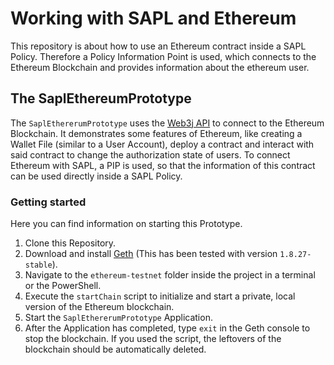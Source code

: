 ﻿# Working with SAPL and Ethereum

This repository is about how to use an Ethereum contract inside a SAPL Policy. Therefore a Policy Information Point is used, which connects to the Ethereum Blockchain and provides information about the ethereum user.

## The SaplEthereumPrototype

The `SaplEthererumPrototype` uses the [Web3j API](https://web3j.readthedocs.io/en/latest/) to connect to the Ethereum Blockchain. It demonstrates some features of Ethereum, like creating a Wallet File (similar to a User Account), deploy a contract and interact with said contract to change the authorization state of users. To connect Ethereum with SAPL, a PIP is used, so that the information of this contract can be used directly inside a SAPL Policy.

### Getting started

Here you can find information on starting this Prototype.

1. Clone this Repository.
1. Download and install [Geth](https://geth.ethereum.org/downloads/) (This has been tested with version `1.8.27-stable`).
1. Navigate to the `ethereum-testnet` folder inside the project in a terminal or the PowerShell.
1. Execute the `startChain` script to initialize and start a private, local version of the Ethereum blockchain.
1. Start the `SaplEthererumPrototype` Application.
1. After the Application has completed, type `exit` in the Geth console to stop the blockchain. If you used the script, the leftovers of the blockchain should be automatically deleted.